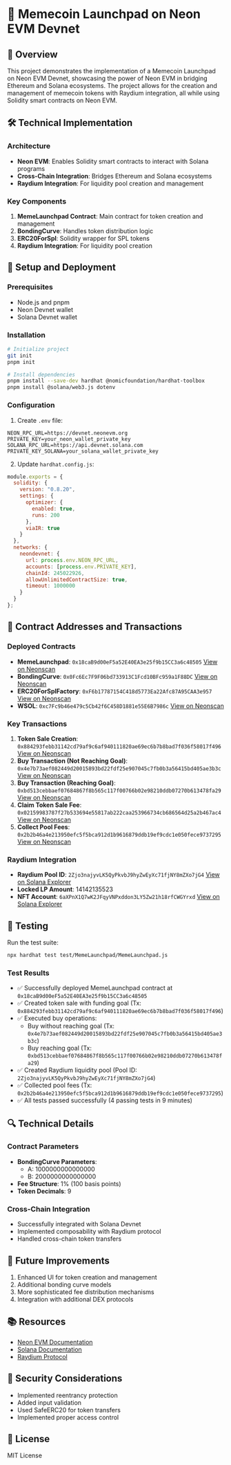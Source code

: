 # 🚀 Memecoin Launchpad on Neon EVM Devnet

## 📝 Overview
This project demonstrates the implementation of a Memecoin Launchpad on Neon EVM Devnet, showcasing the power of Neon EVM in bridging Ethereum and Solana ecosystems. The project allows for the creation and management of memecoin tokens with Raydium integration, all while using Solidity smart contracts on Neon EVM.

## 🛠️ Technical Implementation

### Architecture
- **Neon EVM**: Enables Solidity smart contracts to interact with Solana programs
- **Cross-Chain Integration**: Bridges Ethereum and Solana ecosystems
- **Raydium Integration**: For liquidity pool creation and management

### Key Components
1. **MemeLaunchpad Contract**: Main contract for token creation and management
2. **BondingCurve**: Handles token distribution logic
3. **ERC20ForSpl**: Solidity wrapper for SPL tokens
4. **Raydium Integration**: For liquidity pool creation

## 🚀 Setup and Deployment

### Prerequisites
- Node.js and pnpm
- Neon Devnet wallet
- Solana Devnet wallet

### Installation
```bash
# Initialize project
git init
pnpm init

# Install dependencies
pnpm install --save-dev hardhat @nomicfoundation/hardhat-toolbox
pnpm install @solana/web3.js dotenv
```

### Configuration
1. Create `.env` file:
```env
NEON_RPC_URL=https://devnet.neonevm.org
PRIVATE_KEY=your_neon_wallet_private_key
SOLANA_RPC_URL=https://api.devnet.solana.com
PRIVATE_KEY_SOLANA=your_solana_wallet_private_key
```

2. Update `hardhat.config.js`:
```javascript
module.exports = {
  solidity: {
    version: "0.8.20",
    settings: {
      optimizer: {
        enabled: true,
        runs: 200
      },
      viaIR: true
    }
  },
  networks: {
    neondevnet: {
      url: process.env.NEON_RPC_URL,
      accounts: [process.env.PRIVATE_KEY],
      chainId: 245022926,
      allowUnlimitedContractSize: true,
      timeout: 1000000
    }
  }
};
```

## 🔗 Contract Addresses and Transactions

### Deployed Contracts
- **MemeLaunchpad**: `0x18caB9d00eF5a52E40EA3e25f9b15CC3a6c48505` [View on Neonscan](https://devnet.neonscan.org/address/0x18caB9d00eF5a52E40EA3e25f9b15CC3a6c48505)
- **BondingCurve**: `0x0Fc6Ec7F9F06bd733913C1Fcd10BFc959a1F88DC` [View on Neonscan](https://devnet.neonscan.org/address/0x0Fc6Ec7F9F06bd733913C1Fcd10BFc959a1F88DC)
- **ERC20ForSplFactory**: `0xF6b17787154C418d5773Ea22Afc87A95CAA3e957` [View on Neonscan](https://devnet.neonscan.org/address/0xF6b17787154C418d5773Ea22Afc87A95CAA3e957)
- **WSOL**: `0xc7Fc9b46e479c5Cb42f6C458D1881e55E6B7986c` [View on Neonscan](https://devnet.neonscan.org/address/0xc7Fc9b46e479c5Cb42f6C458D1881e55E6B7986c)

### Key Transactions
1. **Token Sale Creation**: `0x884293febb31142cd79af9c6af940111820ae69ec6b7b8bad7f036f58017f496` [View on Neonscan](https://devnet.neonscan.org/tx/0x884293febb31142cd79af9c6af940111820ae69ec6b7b8bad7f036f58017f496)
2. **Buy Transaction (Not Reaching Goal)**: `0x4e7b73aef082449d20015893bd22fdf25e907045c7fb0b3a56415bd405ae3b3c` [View on Neonscan](https://devnet.neonscan.org/tx/0x4e7b73aef082449d20015893bd22fdf25e907045c7fb0b3a56415bd405ae3b3c)
3. **Buy Transaction (Reaching Goal)**: `0xbd513cebbaef07684867f8b565c117f00766b02e98210ddb07270b613478fa29` [View on Neonscan](https://devnet.neonscan.org/tx/0xbd513cebbaef07684867f8b565c117f00766b02e98210ddb07270b613478fa29)
4. **Claim Token Sale Fee**: `0x02159983787f27b533694e55817ab222caa253966734cb686564d25a2b467ac4` [View on Neonscan](https://devnet.neonscan.org/tx/0x02159983787f27b533694e55817ab222caa253966734cb686564d25a2b467ac4)
5. **Collect Pool Fees**: `0x2b2b46a4e213950efc5f5bca912d1b9616879ddb19ef9cdc1e050fece9737295` [View on Neonscan](https://devnet.neonscan.org/tx/0x2b2b46a4e213950efc5f5bca912d1b9616879ddb19ef9cdc1e050fece9737295)

### Raydium Integration
- **Raydium Pool ID**: `2Zjo3najyvLK5QyPkvbJ9hyZwEyXc71fjNY8mZXo7jG4` [View on Solana Explorer](https://explorer.solana.com/address/2Zjo3najyvLK5QyPkvbJ9hyZwEyXc71fjNY8mZXo7jG4)
- **Locked LP Amount**: 14142135523
- **NFT Account**: `6aXPnX1Q7wK2JFqyVNPxddon3LY5Zw21h18rfCWGYrxd` [View on Solana Explorer](https://explorer.solana.com/address/6aXPnX1Q7wK2JFqyVNPxddon3LY5Zw21h18rfCWGYrxd)

## 🧪 Testing
Run the test suite:
```bash
npx hardhat test test/MemeLaunchpad/MemeLaunchpad.js
```

### Test Results
- ✅ Successfully deployed MemeLaunchpad contract at `0x18caB9d00eF5a52E40EA3e25f9b15CC3a6c48505`
- ✅ Created token sale with funding goal (Tx: `0x884293febb31142cd79af9c6af940111820ae69ec6b7b8bad7f036f58017f496`)
- ✅ Executed buy operations:
  - Buy without reaching goal (Tx: `0x4e7b73aef082449d20015893bd22fdf25e907045c7fb0b3a56415bd405ae3b3c`)
  - Buy reaching goal (Tx: `0xbd513cebbaef07684867f8b565c117f00766b02e98210ddb07270b613478fa29`)
- ✅ Created Raydium liquidity pool (Pool ID: `2Zjo3najyvLK5QyPkvbJ9hyZwEyXc71fjNY8mZXo7jG4`)
- ✅ Collected pool fees (Tx: `0x2b2b46a4e213950efc5f5bca912d1b9616879ddb19ef9cdc1e050fece9737295`)
- ✅ All tests passed successfully (4 passing tests in 9 minutes)

## 🔍 Technical Details

### Contract Parameters
- **BondingCurve Parameters**:
  - A: 1000000000000000
  - B: 2000000000000000
- **Fee Structure**: 1% (100 basis points)
- **Token Decimals**: 9

### Cross-Chain Integration
- Successfully integrated with Solana Devnet
- Implemented composability with Raydium protocol
- Handled cross-chain token transfers

## 🎯 Future Improvements
1. Enhanced UI for token creation and management
2. Additional bonding curve models
3. More sophisticated fee distribution mechanisms
4. Integration with additional DEX protocols

## 📚 Resources
- [Neon EVM Documentation](https://docs.neonfoundation.io/)
- [Solana Documentation](https://docs.solana.com/)
- [Raydium Protocol](https://raydium.gitbook.io/raydium/)

## 🔐 Security Considerations
- Implemented reentrancy protection
- Added input validation
- Used SafeERC20 for token transfers
- Implemented proper access control

## 📄 License
MIT License